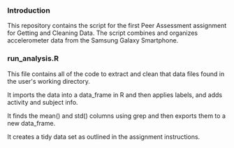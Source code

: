 ### Introduction

This repository contains the script for the first Peer Assessment assignment for
Getting and Cleaning Data. The script combines and organizes accelerometer data
from the Samsung Galaxy Smartphone.

### run_analysis.R

This file contains all of the code to extract and clean that data files found
in the user's working directory.

It imports the data into a data_frame in R and then applies labels, 
and adds activity and subject info.

It finds the mean() and std() columns using grep and then exports them to a new
data_frame.

It creates a tidy data set as outlined in the assignment instructions.